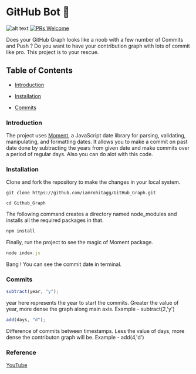 # GitHub Bot 🚀
![alt text](https://img.shields.io/npm/v/moment.svg?style=flat "moment")
[![PRs Welcome](https://img.shields.io/badge/PRs-welcome-brightgreen.svg?style=flat-square)](http://makeapullrequest.com)<br>

Does your GitHub Graph looks like a noob with a few number of Commits and Push ? Do you want to have your contribution graph with lots of commit like pro. This project is to your rescue.

## Table of Contents
- [Introduction](#introduction)

- [Installation](#installation)

- [Commits](#frequency)
 
### Introduction
The project uses [Moment](https://www.npmjs.com/package/moment), a JavaScript date library for parsing, validating, manipulating, and formatting dates. It allows you to make a commit on past date done by subtracting the years from given date and make commits over a period of regular days. Also you can do alot with this code.

### Installation
Clone and fork the repository to make the changes in your local system.

```git-bash
git clone https://github.com/iamrohitagg/GitHub_Graph.git

cd Github_Graph
```

The following command creates a directory named node_modules and installs all the required packages in that.

```js
npm install
```

Finally, run the project to see the magic of Moment package.

```javascript
node index.js
```
Bang !
You can see the commit date in terminal.

### Commits

```javascript
subtract(year, "y");
```
year here represents the year to start the commits. Greater the value of year, more dense the graph along main axis. Example - subtract(2,'y')

```javascript
add(days, "d");
```


Difference of commits between timestamps. Less the value of days, more dense the contributon graph will be. Example - add(4,'d')
### Reference
[YouTube](https://www.youtube.com/watch?v=2q--gA97caM)
